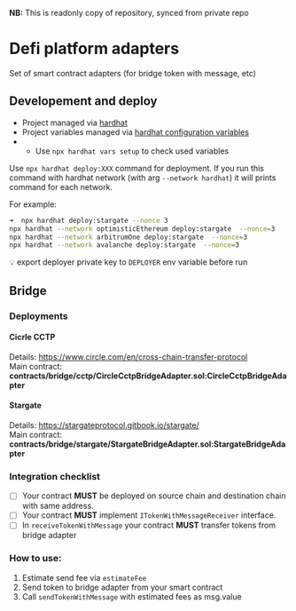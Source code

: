 **NB:** This is readonly copy of repository, synced from private repo
# Defi platform adapters

Set of smart contract adapters (for bridge token with message, etc)  

## Developement and deploy
- Project managed via [hardhat](http://hardhat.org)
- Project variables managed via [hardhat configuration variables](https://hardhat.org/hardhat-runner/docs/guides/configuration-variables)
- - Use `npx hardhat vars setup` to check used variables

Use `npx hardhat deploy:XXX` command for deployment. If you run this command with hardhat network (with arg `--network hardhat`) it will prints command for each network.  


For example:
```bash
➜  npx hardhat deploy:stargate --nonce 3
npx hardhat --network optimisticEthereum deploy:stargate  --nonce=3
npx hardhat --network arbitrumOne deploy:stargate  --nonce=3
npx hardhat --network avalanche deploy:stargate  --nonce=3
```
💡 export deployer private key to `DEPLOYER` env variable before run


## Bridge

### Deployments

#### Cicrle CCTP
Details: 
https://www.circle.com/en/cross-chain-transfer-protocol  
Main contract: **contracts/bridge/cctp/CircleCctpBridgeAdapter.sol:CircleCctpBridgeAdapter**

#### Stargate 
Details: https://stargateprotocol.gitbook.io/stargate/  
Main contract: **contracts/bridge/stargate/StargateBridgeAdapter.sol:StargateBridgeAdapter**


### Integration checklist
- [ ] Your contract **MUST** be deployed on source chain and destination chain with same address.
- [ ] Your contract **MUST** implement `ITokenWithMessageReceiver` interface.
- [ ] In `receiveTokenWithMessage` your contract **MUST** transfer tokens from bridge adapter

### How to use:
1. Estimate send fee via `estimateFee`
2. Send token to bridge adapter from your smart contract
3. Call `sendTokenWithMessage` with estimated fees as msg.value


